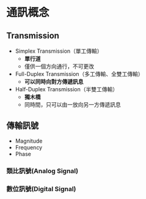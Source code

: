 # 通訊概念

## Transmission
- Simplex Transmission（單工傳輸）
  - **單行道**
  - 僅供一個方向通行，不可更改
- Full-Duplex Transmission（多工傳輸、全雙工傳輸）
  - **可以同時向對方傳遞訊息**
- Half-Duplex Transmission（半雙工傳輸）
  - **獨木橋**
  - 同時間，只可以由一放向另一方傳遞訊息
  
## 傳輸訊號
- Magnitude
- Frequency
- Phase
### 類比訊號(Analog Signal)
### 數位訊號(Digital Signal)